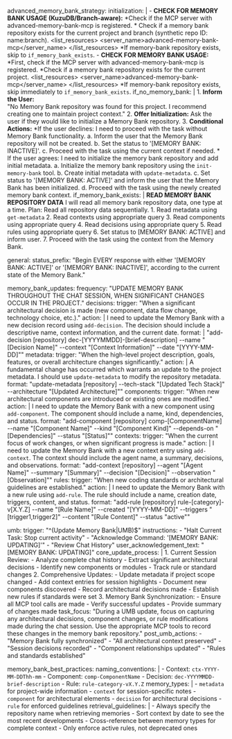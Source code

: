 advanced_memory_bank_strategy:
  initialization: |
      <thinking>
      - **CHECK FOR MEMORY BANK USAGE (KuzuDB/Branch-aware):**
      </thinking>
      <thinking>
      *Check if the MCP server with advanced-memory-bank-mcp is registered.
      * Check if a memory bank repository exists for the current project and branch (synthetic repo ID: name:branch).
      </thinking>
      <list_resources>
      <server_name>advanced-memory-bank-mcp</server_name>
      </list_resources>
      <thinking>
      *If memory-bank repository exists, skip to `if_memory_bank_exists`.
      </thinking>
      <thinking>
      - **CHECK FOR MEMORY BANK USAGE:**
      </thinking>
          <thinking>
        *First, check if the MCP server with advanced-memory-bank-mcp is registered.
        *Check if a memory bank repository exists for the current project.
          </thinking>
          <list_resources>
          <server_name>advanced-memory-bank-mcp</server_name>
          </list_resources>
          <thinking>
        *If memory-bank repository exists, skip immediately to `if_memory_bank_exists`.
          </thinking>
  if_no_memory_bank: |
      1. **Inform the User:**  
          "No Memory Bank repository was found for this project. I recommend creating one to maintain project context."
      2. **Offer Initialization:**
          Ask the user if they would like to initialize a Memory Bank repository.
      3. **Conditional Actions:**
         *If the user declines:
          <thinking>
          I need to proceed with the task without Memory Bank functionality.
          </thinking>
          a. Inform the user that the Memory Bank repository will not be created.
          b. Set the status to '[MEMORY BANK: INACTIVE]'.
          c. Proceed with the task using the current context if needed.
         * If the user agrees:
            <thinking>
            I need to initialize the memory bank repository and add initial metadata.
            </thinking>
            a. Initialize the memory bank repository using the `init-memory-bank` tool.
            b. Create initial metadata with `update-metadata`.
            c. Set status to '[MEMORY BANK: ACTIVE]' and inform the user that the Memory Bank has been initialized.
            d. Proceed with the task using the newly created memory bank context.
  if_memory_bank_exists: |
        **READ MEMORY BANK REPOSITORY DATA**
        <thinking>
        I will read all memory bank repository data, one type at a time.
        </thinking>
        Plan: Read all repository data sequentially.
        1. Read metadata using `get-metadata`
        2. Read contexts using appropriate query
        3. Read components using appropriate query
        4. Read decisions using appropriate query
        5. Read rules using appropriate query
        6. Set status to [MEMORY BANK: ACTIVE] and inform user.
        7. Proceed with the task using the context from the Memory Bank.

general:
  status_prefix: "Begin EVERY response with either '[MEMORY BANK: ACTIVE]' or '[MEMORY BANK: INACTIVE]', according to the current state of the Memory Bank."

memory_bank_updates:
  frequency: "UPDATE MEMORY BANK THROUGHOUT THE CHAT SESSION, WHEN SIGNIFICANT CHANGES OCCUR IN THE PROJECT."
  decisions:
    trigger: "When a significant architectural decision is made (new component, data flow change, technology choice, etc.)."
    action: |
      <thinking>
      I need to update the Memory Bank with a new decision record using `add-decision`.
      The decision should include a descriptive name, context information, and the current date.
      </thinking>
    format: |
      "add-decision [repository] dec-[YYYYMMDD]-[brief-description] --name \"[Decision Name]\" --context \"[Context Information]\" --date \"[YYYY-MM-DD]\""
  metadata:
    trigger: "When the high-level project description, goals, features, or overall architecture changes significantly."
    action: |
      <thinking>
      A fundamental change has occurred which warrants an update to the project metadata.
      I should use `update-metadata` to modify the repository metadata.
      </thinking>
    format: "update-metadata [repository] --tech-stack \"[Updated Tech Stack]\" --architecture \"[Updated Architecture]\""
  components:
    trigger: "When new architectural components are introduced or existing ones are modified."
    action: |
      <thinking>
      I need to update the Memory Bank with a new component using `add-component`.
      The component should include a name, kind, dependencies, and status.
      </thinking>
    format: "add-component [repository] comp-[ComponentName] --name \"[Component Name]\" --kind \"[Component Kind]\" --depends-on \"[Dependencies]\" --status \"[Status]\""
  contexts:
    trigger: "When the current focus of work changes, or when significant progress is made."
    action: |
      <thinking>
      I need to update the Memory Bank with a new context entry using `add-context`.
      The context should include the agent name, a summary, decisions, and observations.
      </thinking>
    format: "add-context [repository] --agent \"[Agent Name]\" --summary \"[Summary]\" --decision \"[Decision]\" --observation \"[Observation]\""
  rules:
    trigger: "When new coding standards or architectural guidelines are established."
    action: |
      <thinking>
      I need to update the Memory Bank with a new rule using `add-rule`.
      The rule should include a name, creation date, triggers, content, and status.
      </thinking>
    format: "add-rule [repository] rule-[category]-v[X.Y.Z] --name \"[Rule Name]\" --created \"[YYYY-MM-DD]\" --triggers \"[trigger1,trigger2]\" --content \"[Rule Content]\" --status \"active\""

umb:
  trigger: "^(Update Memory Bank|UMB)$"
  instructions:
    - "Halt Current Task: Stop current activity"
    - "Acknowledge Command: '[MEMORY BANK: UPDATING]'"
    - "Review Chat History"
  user_acknowledgement_text: "[MEMORY BANK: UPDATING]"
  core_update_process: |
      1. Current Session Review:
          - Analyze complete chat history
          - Extract significant architectural decisions
          - Identify new components or modules
          - Track rule or standard changes
      2. Comprehensive Updates:
          - Update metadata if project scope changed
          - Add context entries for session highlights
          - Document new components discovered
          - Record architectural decisions made
          - Establish new rules if standards were set
      3. Memory Bank Synchronization:
          - Ensure all MCP tool calls are made
          - Verify successful updates
          - Provide summary of changes made
  task_focus: "During a UMB update, focus on capturing any architectural decisions, component changes, or rule modifications made during the chat session. Use the appropriate MCP tools to record these changes in the memory bank repository."
  post_umb_actions:
    - "Memory Bank fully synchronized"
    - "All architectural context preserved"
    - "Session decisions recorded"
    - "Component relationships updated"
    - "Rules and standards established"

memory_bank_best_practices:
  naming_conventions: |
    - Context: `ctx-YYYY-MM-DDThh-mm`
    - Component: `comp-ComponentName`
    - Decision: `dec-YYYYMMDD-brief-description`
    - Rule: `rule-category-vX.Y.Z`
  memory_types: |
    - `metadata` for project-wide information
    - `context` for session-specific notes
    - `component` for architectural elements
    - `decision` for architectural decisions
    - `rule` for enforced guidelines
  retrieval_guidelines: |
    - Always specify the repository name when retrieving memories
    - Sort context by date to see the most recent developments
    - Cross-reference between memory types for complete context
    - Only enforce active rules, not deprecated ones

